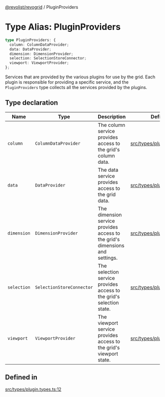 [@revolist/revogrid](README.md) / PluginProviders

# Type Alias: PluginProviders

```ts
type PluginProviders: {
  column: ColumnDataProvider;
  data: DataProvider;
  dimension: DimensionProvider;
  selection: SelectionStoreConnector;
  viewport: ViewportProvider;
};
```

Services that are provided by the various plugins for use by the grid. Each plugin
is responsible for providing a specific service, and the `PluginProviders` type collects all the services provided
by the plugins.

## Type declaration

| Name | Type | Description | Defined in |
| ------ | ------ | ------ | ------ |
| `column` | `ColumnDataProvider` | The column service provides access to the grid's column data. | [src/types/plugin.types.ts:28](https://github.com/revolist/revogrid/blob/aad859c5867a15f34f8919817adea85dcff4ee63/src/types/plugin.types.ts#L28) |
| `data` | `DataProvider` | The data service provides access to the grid data. | [src/types/plugin.types.ts:16](https://github.com/revolist/revogrid/blob/aad859c5867a15f34f8919817adea85dcff4ee63/src/types/plugin.types.ts#L16) |
| `dimension` | `DimensionProvider` | The dimension service provides access to the grid's dimensions and settings. | [src/types/plugin.types.ts:20](https://github.com/revolist/revogrid/blob/aad859c5867a15f34f8919817adea85dcff4ee63/src/types/plugin.types.ts#L20) |
| `selection` | `SelectionStoreConnector` | The selection service provides access to the grid's selection state. | [src/types/plugin.types.ts:24](https://github.com/revolist/revogrid/blob/aad859c5867a15f34f8919817adea85dcff4ee63/src/types/plugin.types.ts#L24) |
| `viewport` | `ViewportProvider` | The viewport service provides access to the grid's viewport state. | [src/types/plugin.types.ts:32](https://github.com/revolist/revogrid/blob/aad859c5867a15f34f8919817adea85dcff4ee63/src/types/plugin.types.ts#L32) |

## Defined in

[src/types/plugin.types.ts:12](https://github.com/revolist/revogrid/blob/aad859c5867a15f34f8919817adea85dcff4ee63/src/types/plugin.types.ts#L12)
